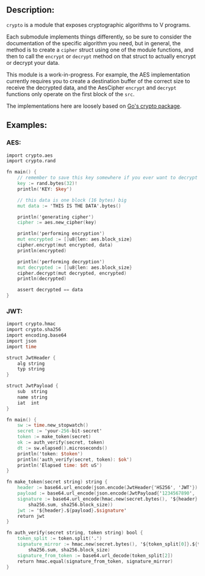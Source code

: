 ## Description:

`crypto` is a module that exposes cryptographic algorithms to V programs.

Each submodule implements things differently, so be sure to consider the documentation
of the specific algorithm you need, but in general, the method is to create a `cipher`
struct using one of the module functions, and then to call the `encrypt` or `decrypt`
method on that struct to actually encrypt or decrypt your data.

This module is a work-in-progress. For example, the AES implementation currently requires you
to create a destination buffer of the correct size to receive the decrypted data, and the AesCipher
`encrypt` and `decrypt` functions only operate on the first block of the `src`.

The implementations here are loosely based on [Go's crypto package](https://pkg.go.dev/crypto).

## Examples:

### AES:
```v
import crypto.aes
import crypto.rand

fn main() {
	// remember to save this key somewhere if you ever want to decrypt your data
	key := rand.bytes(32)!
	println('KEY: $key')

	// this data is one block (16 bytes) big
	mut data := 'THIS IS THE DATA'.bytes()

	println('generating cipher')
	cipher := aes.new_cipher(key)

	println('performing encryption')
	mut encrypted := []u8{len: aes.block_size}
	cipher.encrypt(mut encrypted, data)
	println(encrypted)

	println('performing decryption')
	mut decrypted := []u8{len: aes.block_size}
	cipher.decrypt(mut decrypted, encrypted)
	println(decrypted)

	assert decrypted == data
}
```

### JWT:
```v
import crypto.hmac
import crypto.sha256
import encoding.base64
import json
import time

struct JwtHeader {
	alg string
	typ string
}

struct JwtPayload {
	sub  string
	name string
	iat  int
}

fn main() {
	sw := time.new_stopwatch()
	secret := 'your-256-bit-secret'
	token := make_token(secret)
	ok := auth_verify(secret, token)
	dt := sw.elapsed().microseconds()
	println('token: $token')
	println('auth_verify(secret, token): $ok')
	println('Elapsed time: $dt uS')
}

fn make_token(secret string) string {
	header := base64.url_encode(json.encode(JwtHeader{'HS256', 'JWT'}).bytes())
	payload := base64.url_encode(json.encode(JwtPayload{'1234567890', 'John Doe', 1516239022}).bytes())
	signature := base64.url_encode(hmac.new(secret.bytes(), '${header}.$payload'.bytes(),
		sha256.sum, sha256.block_size))
	jwt := '${header}.${payload}.$signature'
	return jwt
}

fn auth_verify(secret string, token string) bool {
	token_split := token.split('.')
	signature_mirror := hmac.new(secret.bytes(), '${token_split[0]}.${token_split[1]}'.bytes(),
		sha256.sum, sha256.block_size)
	signature_from_token := base64.url_decode(token_split[2])
	return hmac.equal(signature_from_token, signature_mirror)
}
```
